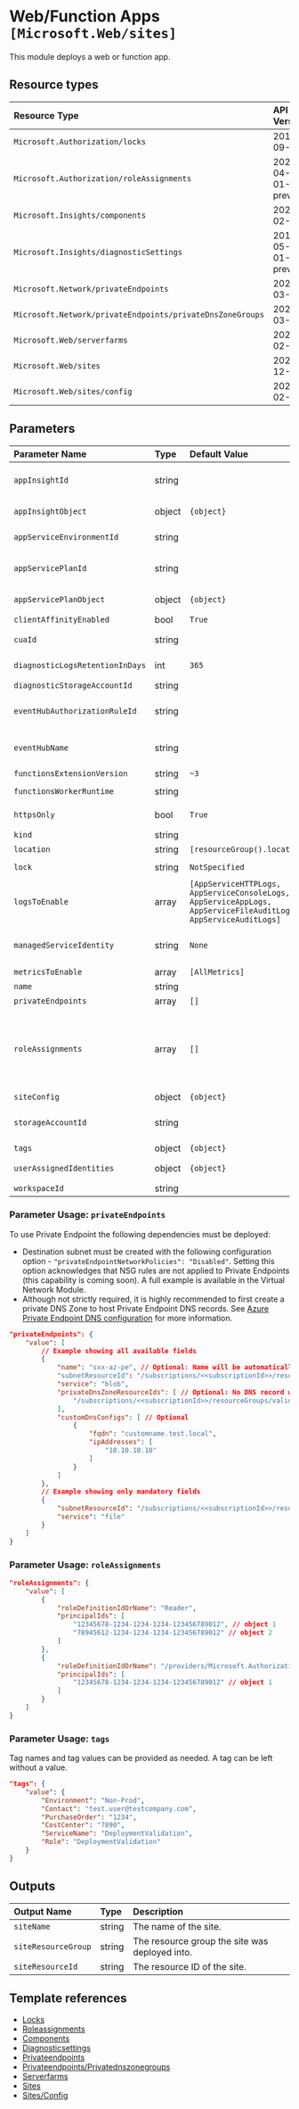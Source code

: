 # Web/Function Apps `[Microsoft.Web/sites]`

This module deploys a web or function app.

## Resource types

| Resource Type | API Version |
| :-- | :-- |
| `Microsoft.Authorization/locks` | 2016-09-01 |
| `Microsoft.Authorization/roleAssignments` | 2020-04-01-preview |
| `Microsoft.Insights/components` | 2020-02-02 |
| `Microsoft.Insights/diagnosticSettings` | 2017-05-01-preview |
| `Microsoft.Network/privateEndpoints` | 2021-03-01 |
| `Microsoft.Network/privateEndpoints/privateDnsZoneGroups` | 2021-03-01 |
| `Microsoft.Web/serverfarms` | 2021-02-01 |
| `Microsoft.Web/sites` | 2020-12-01 |
| `Microsoft.Web/sites/config` | 2021-02-01 |

## Parameters

| Parameter Name | Type | Default Value | Possible Values | Description |
| :-- | :-- | :-- | :-- | :-- |
| `appInsightId` | string |  |  | Optional. The resource ID of the existing app insight to leverage for the app. If the resource ID is not provided, the appInsightObject can be used to create a new app insight. |
| `appInsightObject` | object | `{object}` |  | Optional. Used to deploy a new app insight if no appInsightId is provided. |
| `appServiceEnvironmentId` | string |  |  | Optional. The resource ID of the app service environment to use for this resource. |
| `appServicePlanId` | string |  |  | Optional. The resource ID of the app service plan to use for the site. If not provided, the appServicePlanObject is used to create a new plan. |
| `appServicePlanObject` | object | `{object}` |  | Optional. Required if no appServicePlanId is provided to deploy a new app service plan. |
| `clientAffinityEnabled` | bool | `True` |  | Optional. If client affinity is enabled. |
| `cuaId` | string |  |  | Optional. Customer Usage Attribution ID (GUID). This GUID must be previously registered. |
| `diagnosticLogsRetentionInDays` | int | `365` |  | Optional. Specifies the number of days that logs will be kept for; a value of 0 will retain data indefinitely. |
| `diagnosticStorageAccountId` | string |  |  | Optional. Resource ID of the diagnostic storage account. |
| `eventHubAuthorizationRuleId` | string |  |  | Optional. Resource ID of the event hub authorization rule for the event hub namespace in which the event hub should be created or streamed to. |
| `eventHubName` | string |  |  | Optional. Name of the event hub within the namespace to which logs are streamed. Without this, an event hub is created for each log category. |
| `functionsExtensionVersion` | string | `~3` |  | Optional. Version if the function extension. |
| `functionsWorkerRuntime` | string |  | `[dotnet, node, python, java, powershell, ]` | Optional. Runtime of the function worker. |
| `httpsOnly` | bool | `True` |  | Optional. Configures a site to accept only HTTPS requests. Issues redirect for HTTP requests. |
| `kind` | string |  | `[functionapp, app]` | Required. Type of site to deploy. |
| `location` | string | `[resourceGroup().location]` |  | Optional. Location for all Resources. |
| `lock` | string | `NotSpecified` | `[CanNotDelete, NotSpecified, ReadOnly]` | Optional. Specify the type of lock. |
| `logsToEnable` | array | `[AppServiceHTTPLogs, AppServiceConsoleLogs, AppServiceAppLogs, AppServiceFileAuditLogs, AppServiceAuditLogs]` | `[AppServiceHTTPLogs, AppServiceConsoleLogs, AppServiceAppLogs, AppServiceFileAuditLogs, AppServiceAuditLogs]` | Optional. The name of logs that will be streamed. |
| `managedServiceIdentity` | string | `None` | `[None, SystemAssigned, SystemAssigned, UserAssigned, UserAssigned]` | Optional. Type of managed service identity. |
| `metricsToEnable` | array | `[AllMetrics]` | `[AllMetrics]` | Optional. The name of metrics that will be streamed. |
| `name` | string |  |  | Required. Name of the site. |
| `privateEndpoints` | array | `[]` |  | Optional. Configuration details for private endpoints. |
| `roleAssignments` | array | `[]` |  | Optional. Array of role assignment objects that contain the 'roleDefinitionIdOrName' and 'principalId' to define RBAC role assignments on this resource. In the roleDefinitionIdOrName attribute, you can provide either the display name of the role definition, or its fully qualified ID in the following format: '/providers/Microsoft.Authorization/roleDefinitions/c2f4ef07-c644-48eb-af81-4b1b4947fb11'. |
| `siteConfig` | object | `{object}` |  | Optional. Configuration of the app. |
| `storageAccountId` | string |  |  | Optional. Required if functionapp kind. The resource ID of the storage account to manage triggers and logging function executions. |
| `tags` | object | `{object}` |  | Optional. Tags of the resource. |
| `userAssignedIdentities` | object | `{object}` |  | Optional. Mandatory 'managedServiceIdentity' contains UserAssigned. The identity to assign to the resource. |
| `workspaceId` | string |  |  | Optional. Resource ID of log analytics workspace. |

### Parameter Usage: `privateEndpoints`

To use Private Endpoint the following dependencies must be deployed:

- Destination subnet must be created with the following configuration option - `"privateEndpointNetworkPolicies": "Disabled"`.  Setting this option acknowledges that NSG rules are not applied to Private Endpoints (this capability is coming soon). A full example is available in the Virtual Network Module.
- Although not strictly required, it is highly recommended to first create a private DNS Zone to host Private Endpoint DNS records. See [Azure Private Endpoint DNS configuration](https://docs.microsoft.com/en-us/azure/private-link/private-endpoint-dns) for more information.

```json
"privateEndpoints": {
    "value": [
        // Example showing all available fields
        {
            "name": "sxx-az-pe", // Optional: Name will be automatically generated if one is not provided here
            "subnetResourceId": "/subscriptions/<<subscriptionId>>/resourceGroups/validation-rg/providers/Microsoft.Network/virtualNetworks/sxx-az-vnet-x-001/subnets/sxx-az-subnet-x-001",
            "service": "blob",
            "privateDnsZoneResourceIds": [ // Optional: No DNS record will be created if a private DNS zone Resource ID is not specified
                "/subscriptions/<<subscriptionId>>/resourceGroups/validation-rg/providers/Microsoft.Network/privateDnsZones/privatelink.blob.core.windows.net"
            ],
            "customDnsConfigs": [ // Optional
                {
                    "fqdn": "customname.test.local",
                    "ipAddresses": [
                        "10.10.10.10"
                    ]
                }
            ]
        },
        // Example showing only mandatory fields
        {
            "subnetResourceId": "/subscriptions/<<subscriptionId>>/resourceGroups/validation-rg/providers/Microsoft.Network/virtualNetworks/sxx-az-vnet-x-001/subnets/sxx-az-subnet-x-001",
            "service": "file"
        }
    ]
}
```

### Parameter Usage: `roleAssignments`

```json
"roleAssignments": {
    "value": [
        {
            "roleDefinitionIdOrName": "Reader",
            "principalIds": [
                "12345678-1234-1234-1234-123456789012", // object 1
                "78945612-1234-1234-1234-123456789012" // object 2
            ]
        },
        {
            "roleDefinitionIdOrName": "/providers/Microsoft.Authorization/roleDefinitions/c2f4ef07-c644-48eb-af81-4b1b4947fb11",
            "principalIds": [
                "12345678-1234-1234-1234-123456789012" // object 1
            ]
        }
    ]
}
```

### Parameter Usage: `tags`

Tag names and tag values can be provided as needed. A tag can be left without a value.

```json
"tags": {
    "value": {
        "Environment": "Non-Prod",
        "Contact": "test.user@testcompany.com",
        "PurchaseOrder": "1234",
        "CostCenter": "7890",
        "ServiceName": "DeploymentValidation",
        "Role": "DeploymentValidation"
    }
}
```

## Outputs

| Output Name | Type | Description |
| :-- | :-- | :-- |
| `siteName` | string | The name of the site. |
| `siteResourceGroup` | string | The resource group the site was deployed into. |
| `siteResourceId` | string | The resource ID of the site. |

## Template references

- [Locks](https://docs.microsoft.com/en-us/azure/templates/Microsoft.Authorization/2016-09-01/locks)
- [Roleassignments](https://docs.microsoft.com/en-us/azure/templates/Microsoft.Authorization/2020-04-01-preview/roleAssignments)
- [Components](https://docs.microsoft.com/en-us/azure/templates/Microsoft.Insights/2020-02-02/components)
- [Diagnosticsettings](https://docs.microsoft.com/en-us/azure/templates/Microsoft.Insights/2017-05-01-preview/diagnosticSettings)
- [Privateendpoints](https://docs.microsoft.com/en-us/azure/templates/Microsoft.Network/2021-03-01/privateEndpoints)
- [Privateendpoints/Privatednszonegroups](https://docs.microsoft.com/en-us/azure/templates/Microsoft.Network/2021-03-01/privateEndpoints/privateDnsZoneGroups)
- [Serverfarms](https://docs.microsoft.com/en-us/azure/templates/Microsoft.Web/2021-02-01/serverfarms)
- [Sites](https://docs.microsoft.com/en-us/azure/templates/Microsoft.Web/2020-12-01/sites)
- [Sites/Config](https://docs.microsoft.com/en-us/azure/templates/Microsoft.Web/2021-02-01/sites/config)
